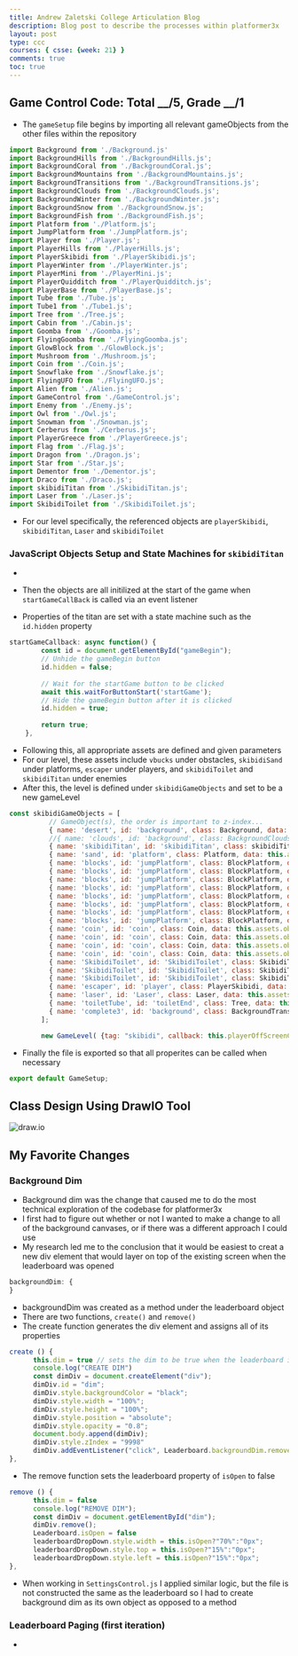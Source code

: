 ```yaml
---
title: Andrew Zaletski College Articulation Blog
description: Blog post to describe the processes within platformer3x
layout: post
type: ccc
courses: { csse: {week: 21} }
comments: true
toc: true
---
```


## Game Control Code: Total __/5, Grade __/1 

- The `gameSetup` file begins by importing all relevant gameObjects from the other files within the repository 

```js
import Background from './Background.js'
import BackgroundHills from './BackgroundHills.js';
import BackgroundCoral from './BackgroundCoral.js';
import BackgroundMountains from './BackgroundMountains.js';
import BackgroundTransitions from './BackgroundTransitions.js';
import BackgroundClouds from './BackgroundClouds.js';
import BackgroundWinter from './BackgroundWinter.js';
import BackgroundSnow from './BackgroundSnow.js';
import BackgroundFish from './BackgroundFish.js';
import Platform from './Platform.js';
import JumpPlatform from './JumpPlatform.js';
import Player from './Player.js';
import PlayerHills from './PlayerHills.js';
import PlayerSkibidi from './PlayerSkibidi.js';
import PlayerWinter from './PlayerWinter.js';
import PlayerMini from './PlayerMini.js';
import PlayerQuidditch from './PlayerQuidditch.js';
import PlayerBase from './PlayerBase.js';
import Tube from './Tube.js';
import Tube1 from './Tube1.js';
import Tree from './Tree.js';
import Cabin from './Cabin.js';
import Goomba from './Goomba.js';
import FlyingGoomba from './FlyingGoomba.js';
import GlowBlock from './GlowBlock.js';
import Mushroom from './Mushroom.js';
import Coin from './Coin.js';
import Snowflake from './Snowflake.js';
import FlyingUFO from './FlyingUFO.js';
import Alien from './Alien.js';
import GameControl from './GameControl.js';
import Enemy from './Enemy.js';
import Owl from './Owl.js';
import Snowman from './Snowman.js';
import Cerberus from './Cerberus.js';
import PlayerGreece from './PlayerGreece.js';
import Flag from './Flag.js';
import Dragon from './Dragon.js';
import Star from './Star.js';
import Dementor from './Dementor.js';
import Draco from './Draco.js';
import skibidiTitan from './SkibidiTitan.js';
import Laser from './Laser.js';
import SkibidiToilet from './SkibidiToilet.js';
```

- For our level specifically, the referenced objects are `playerSkibidi`, `skibidiTitan`, `Laser` and `skibidiToilet`

### JavaScript Objects Setup and State Machines for `skibidiTitan`
- 

- Then the objects are all initilized at the start of the game when `startGameCallBack` is called via an event listener
- Properties of the titan are set with a state machine such as the `id.hidden` property

```js
startGameCallback: async function() {
        const id = document.getElementById("gameBegin");
        // Unhide the gameBegin button
        id.hidden = false;
        
        // Wait for the startGame button to be clicked
        await this.waitForButtonStart('startGame');
        // Hide the gameBegin button after it is clicked
        id.hidden = true;
        
        return true;
    }, 
```

- Following this, all appropriate assets are defined and given parameters 
- For our level, these assets include `vbucks` under obstacles, `skibidiSand` under platforms, `escaper` under players, and `skibidiToilet` and `skibidiTitan` under enemies
- After this, the level is defined under `skibidiGameObjects` and set to be a new gameLevel

```js
const skibidiGameObjects = [
          // GameObject(s), the order is important to z-index...
          { name: 'desert', id: 'background', class: Background, data: this.assets.backgrounds.desert },
          //{ name: 'clouds', id: 'background', class: BackgroundClouds, data: this.assets.backgrounds.clouds },
          { name: 'skibidiTitan', id: 'skibidiTitan', class: skibidiTitan, data: this.assets.enemies.skibidiTitan, xPercentage:  0.35, minPosition: 0.5 }, 
          { name: 'sand', id: 'platform', class: Platform, data: this.assets.platforms.sand },
          { name: 'blocks', id: 'jumpPlatform', class: BlockPlatform, data: this.assets.platforms.skibidiSand, xPercentage: 0.2, yPercentage: 1 },
          { name: 'blocks', id: 'jumpPlatform', class: BlockPlatform, data: this.assets.platforms.skibidiSand, xPercentage: 0.4, yPercentage: 0.6 },
          { name: 'blocks', id: 'jumpPlatform', class: BlockPlatform, data: this.assets.platforms.skibidiSand, xPercentage: 0.325, yPercentage: 0.8 },
          { name: 'blocks', id: 'jumpPlatform', class: BlockPlatform, data: this.assets.platforms.skibidiSand, xPercentage: 0.2, yPercentage: 0.5 },
          { name: 'blocks', id: 'jumpPlatform', class: BlockPlatform, data: this.assets.platforms.skibidiSand, xPercentage: 0.225, yPercentage: 0.5 },
          { name: 'blocks', id: 'jumpPlatform', class: BlockPlatform, data: this.assets.platforms.skibidiSand, xPercentage: 0.0, yPercentage: 0.5 } ,
          { name: 'blocks', id: 'jumpPlatform', class: BlockPlatform, data: this.assets.platforms.skibidiSand, xPercentage: 0.025, yPercentage: 0.5 },
          { name: 'blocks', id: 'jumpPlatform', class: BlockPlatform, data: this.assets.platforms.skibidiSand, xPercentage: 0.025, yPercentage: 0.5 },
          { name: 'coin', id: 'coin', class: Coin, data: this.assets.obstacles.vbucks, xPercentage: 0.325, yPercentage: 0.7 },
          { name: 'coin', id: 'coin', class: Coin, data: this.assets.obstacles.vbucks, xPercentage: -0.0125, yPercentage: 0.4 },
          { name: 'coin', id: 'coin', class: Coin, data: this.assets.obstacles.vbucks, xPercentage: 0.0125, yPercentage: 0.4 },
          { name: 'coin', id: 'coin', class: Coin, data: this.assets.obstacles.vbucks, xPercentage: 0.0325, yPercentage: 0.4 },
          { name: 'SkibidiToilet', id: 'SkibidiToilet', class: SkibidiToilet, data: this.assets.enemies.skibidiToilet, xPercentage:  0.3, minPosition: 0.07 },
          { name: 'SkibidiToilet', id: 'SkibidiToilet', class: SkibidiToilet, data: this.assets.enemies.skibidiToilet, xPercentage:  0.5, minPosition: 0.3 },
          { name: 'SkibidiToilet', id: 'SkibidiToilet', class: SkibidiToilet, data: this.assets.enemies.skibidiToilet, xPercentage:  0.75, minPosition: 0.5 }, //this special name is used for random event 2 to make sure that only one of the Goombas ends the random event
          { name: 'escaper', id: 'player', class: PlayerSkibidi, data: this.assets.players.escaper  },
          { name: 'laser', id: 'Laser', class: Laser, data: this.assets.obstacles.laser, xPercentage:  0.75, yPercentage: 0.5 },
          { name: 'toiletTube', id: 'toiletEnd', class: Tree, data: this.assets.obstacles.toilet },
          { name: 'complete3', id: 'background', class: BackgroundTransitions,  data: this.assets.backgrounds.complete3 },
        ];

        new GameLevel( {tag: "skibidi", callback: this.playerOffScreenCallBack, objects: skibidiGameObjects} );
```

- Finally the file is exported so that all properites can be called when necessary

```js
export default GameSetup;
```

## Class Design Using DrawIO Tool
![draw.io](New-Blog/images/articulation_blog.png)


## My Favorite Changes

### Background Dim

- Background dim was the change that caused me to do the most technical exploration of the codebase for platformer3x
- I first had to figure out whether or not I wanted to make a change to all of the background canvases, or if there was a different approach I could use
- My research led me to the conclusion that it would be easiest to creat a new div element that would layer on top of the existing screen when the leaderboard was opened

``` js
backgroundDim: {
}
```

- backgroundDim was created as a method under the leaderboard object
- There are two functions, `create()` and `remove()`
- The create function generates the div element and assigns all of its properties

```js
create () {
      this.dim = true // sets the dim to be true when the leaderboard is opened
      console.log("CREATE DIM")
      const dimDiv = document.createElement("div");
      dimDiv.id = "dim";
      dimDiv.style.backgroundColor = "black";
      dimDiv.style.width = "100%";
      dimDiv.style.height = "100%";
      dimDiv.style.position = "absolute";
      dimDiv.style.opacity = "0.8";
      document.body.append(dimDiv);
      dimDiv.style.zIndex = "9998"
      dimDiv.addEventListener("click", Leaderboard.backgroundDim.remove)
},
```

- The remove function sets the leaderboard property of `isOpen` to false

```js
remove () {
      this.dim = false
      console.log("REMOVE DIM");
      const dimDiv = document.getElementById("dim");
      dimDiv.remove();
      Leaderboard.isOpen = false
      leaderboardDropDown.style.width = this.isOpen?"70%":"0px";
      leaderboardDropDown.style.top = this.isOpen?"15%":"0px";
      leaderboardDropDown.style.left = this.isOpen?"15%":"0px";
},
```
- When working in `SettingsControl.js` I applied similar logic, but the file is not constructed the same as the leaderboard so I had to create background dim as its own object as opposed to a method

### Leaderboard Paging (first iteration)
- 